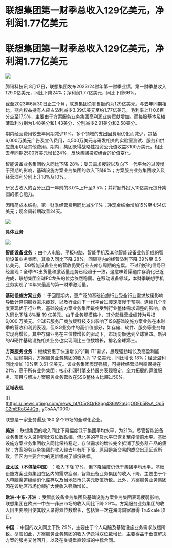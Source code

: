 # 联想集团第一财季总收入129亿美元，净利润1.77亿美元

# 联想集团第一财季总收入129亿美元，净利润1.77亿美元

![](https://inews.gtimg.com/news_bt/OhEZ5xQiVNG7l99M_BhnIcJh7jGQqHEljbAfAwn8wl4RwAA/1000)

腾讯科技讯 8月17日，联想集团发布2023/24财年第一财季业绩，第一财季总收入129.0亿美元，同比下降24%；净利润1.77亿美元，同比下降66%。

截至2023年6月30日止三个月，联想集团总销售额约为129亿美元。与去年同期相比，期内权益持有人应占溢利减少3.39亿美元至约1.77亿美元，毛利率上升0.6百分点至17.5%，主要由于方案服务业务集团高利润业务贡献增加。而每股基本及摊薄盈利分别为1.48美分和1.43美分，分别减少2.91美分和2.58美分。

期内经营费用较去年同期减少11%。多个领域的支出因费用优化而减少，包括6,000万美元广告及宣传费用，4,500万美元与研发相关的实验室测试、服务和供应费用以及其他费用。期内，集团录得战略性投资公允值收益3100万美元，相比去年同期2500万美元增长24%，反映集团投资组合的价值变化。

智能设备业务集团收入同比下降
28%；受云需求疲软以及向下一代平台的过渡慢于预期的影响，基础设施方案业务集团的收入下降8%；方案服务业务集团收入及经营溢利分别上升18%及10%。

研发占收入的百分比由一年前的3.0%上升至3.5%；并将额外投入10亿美元提升集团的核心能力。

因精简成本结构，第一财季经营费用同比减少11%；净现金结余增加15%至4.54亿美元；现金周转期改善24天。

![](https://inews.gtimg.com/news_bt/OQ4OO2bHHxv_CM1EKAmWEt9Qbicsl8kVv_dgpA_Ah4P6AAA/1000)

**具体业务**

![](https://inews.gtimg.com/news_bt/OqBBUY2PQyZDdDWRLtEbjeYAMXIdSFTSntUvpRtHQzaYgAA/1000)

**智能设备业务** ：由个人电脑、平板电脑、智能手机及其他智能设备业务组成的智能设备业务集团，其收入同比下降 28%。回顾期内的经营溢利下降 39%至
6.5
亿美元。IDG智能设备业务的营收仍受行业去库存周期的拖累。不过利好的信号已经显现：全球PC出货量和激活量走势已经趋于一致，这意味着渠道库存消化已近完成，联想集团全球PC龙头的位势依然稳固。在移动设备领域，本财季联想手机业务实现了10年来最高的第一财季激活量。

**基础设施方案业务**
：于回顾期内，更广泛的基础设施行业受全行业需求放缓影响导致计算伺服器需求疲软、以及行业向下一代平台过渡速度慢于预期。连续几个季度表现优于行业后，基础设施方案业务集团最终受到行业整体需求调整的影响，收入同比下降
8%至 19 亿美元。由于业务规模缩小，其分部经营业绩转为亏损 6,000
万美元。全球云服务厂商放缓科技支出影响了ISG基础设施方案业务在本财季的营收和利润表现，但ISG业务中的高价值部分，如存储、软件、服务等业务均实现高增长。其中存储业务在三位数增长的驱动下，市场份额达到全球第四。新兴的AI硬件基础设施相关业务也实现同比三位数增长，排名全球第三。

**方案服务业务** ：继续受惠于快速增长的“新 IT”需求，展现强劲增长及高盈利能力。回顾期内，方案服务业务集团的收入为 17 亿美元，同比增长
18%；经营溢利同比增加 10%至 3.61 亿美元。该业务集团表现强韧，可持续经营溢利率保持在
21%，高于所有业务集团；核心利润引擎支持服务表现稳定，全力拓展的运维服务、项目与解决方案服务业务营收在SSG整体占比超过50%。

**区域表现**

![](https://inews.gtimg.com/news_bt/O5r8QrBSpg4S6W2aUgOGEb5BvA_Op5C2mERoG4JQq-
yCsAA/1000)

联想是一家业务遍及 180 多个市场的全球化企业。

**美洲**
：联想集团的收入同比下降幅度低于集团平均水平，为21%。尽管智能设备业务集团收入录得同比双位数跌幅，但北美的存货水平已恢复至疫情前水平。基础设施方案业务集团收入同比保持稳定，存储需求的增长完全抵消了服务器产品的疲软；方案服务业务集团的收入较去年有所下降，原因是新交易的成交出现延迟所致，但区内主要合约的更新缓减了部份跌幅。

**亚太区（不包括中国）** ：收入下降
17%，但下降幅度仍低于集团平均水平。基础设施方案业务集团在区内的需求疲弱，智能设备业务集团的收入下降，主要由于个人电脑渠道继续消化库存以及当地货币兑美元贬值所致。此外，方案服务业务集团因在该地区市场份额扩大使收入强劲增长。

**欧洲-中东-非洲** ：受智能设备业务集团及基础设施方案业务集团表现疲弱影响，联想集团在欧洲—中东—非洲市场的收入同比下降
29%。方案服务业务集团的收入因主要项目使其收入录得双位数增长，包括第一次在海湾国家赢得 TruScale 项目。

**中国** ：中国的收入同比下跌
29%，主要由于个人电脑及基础设施业务需求放缓所致。尽管如此，方案服务业务集团的收入仍录得双位数增长，主要得益于垂直解决方案的服务交付回升，以及在关键垂直领域的中标合同。

